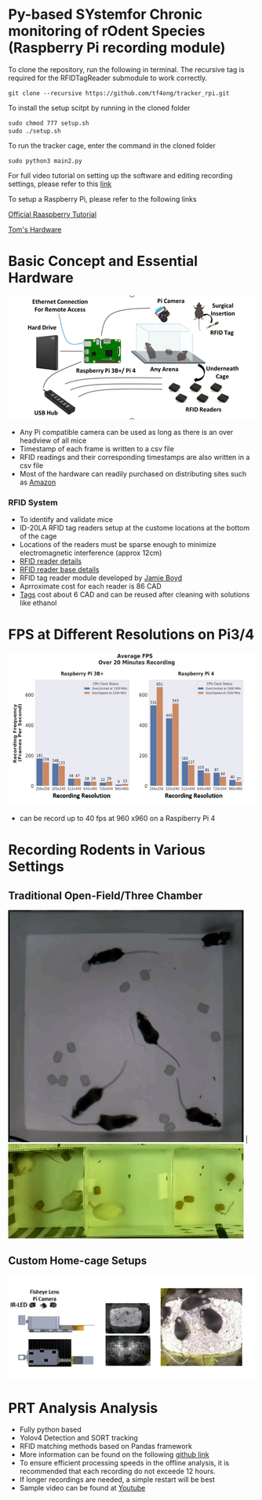 # Py-based SYstemfor Chronic monitoring of rOdent Species (Raspberry Pi recording module)

To clone the repository, run the following in terminal. The recursive tag is required for the RFIDTagReader submodule to work correctly.
```
git clone --recursive https://github.com/tf4ong/tracker_rpi.git
```
To install the setup scitpt by running in the cloned folder

```
sudo chmod 777 setup.sh
sudo ./setup.sh
```
To run the tracker cage, enter the command in the cloned folder
```
sudo python3 main2.py
```

For full video tutorial on setting up the software and editing recording settings, please refer to this [link](https://youtu.be/E22OtdMjgwc)

To setup a Raspberry Pi, please refer to the following links

[Official Raaspberry Tutorial](https://www.youtube.com/watch?v=wjWZhV1v3Pk)

[Tom's Hardware](https://www.tomshardware.com/reviews/raspberry-pi-set-up-how-to,6029.html)


# Basic Concept and Essential Hardware
![](concept.png)
- Any Pi compatible camera can be used as long as there is an over headview of all mice
- Timestamp of each frame is written to a csv file
- RFID readings and their corresponding timestamps are also written in a csv file
- Most of the hardware can readily purchased on distributing sites such as [Amazon](https://www.amazon.ca/ref=nav_logo)

### RFID System
- To identify and validate mice 
- ID-20LA RFID tag readers setup at the custome locations at the bottom of the cage
- Locations of the readers must be sparse enough to minimize electromagnetic interference (approx 12cm)
- [RFID reader details](https://www.sparkfun.com/products/11828)
- [RFID reader base details](https://www.sparkfun.com/products/9963)
- RFID tag reader module developed by [Jamie Boyd](https://github.com/jamieboyd/RFIDTagReader)
- Aprroximate cost for each reader is 86 CAD
- [Tags](https://www.sparkfun.com/products/9416) cost about 6 CAD and can be reused after cleaning with solutions like ethanol


# FPS at Different Resolutions on Pi3/4 
![](fps.png)
- can be record up to 40 fps at 960 x960 on a Raspiberry Pi 4

# Recording Rodents in Various Settings

## Traditional Open-Field/Three Chamber
![](open_field.PNG) | ![](three_chamber.PNG)

## Custom Home-cage Setups
![](home_cage_example.PNG)

# PRT Analysis Analysis
- Fully python based
- Yolov4 Detection and SORT tracking
- RFID matching methods based on Pandas framework
- More information can be found on the following [github link](https://github.com/tf4ong/PSYCO)
- To ensure efficient processing speeds in the offline analysis, it is recommended that each recording do not exceede 12 hours.
- If longer recordings are needed, a simple restart will be best
- Sample video can be found at [Youtube](https://youtube.com/playlist?list=PLmcjDqLt_Xk6AAlll3ztvgNI9P3yQxPc2)


